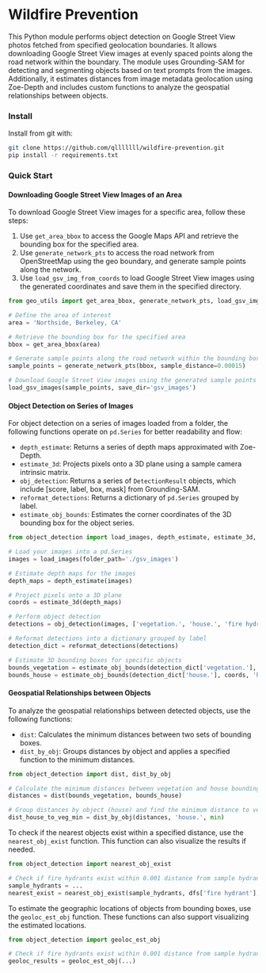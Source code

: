 # Wildfire Prevention

This Python module performs object detection on Google Street View photos fetched from specified geolocation boundaries. It allows downloading Google Street View images at evenly spaced points along the road network within the boundary. The module uses Grounding-SAM for detecting and segmenting objects based on text prompts from the images. Additionally, it estimates distances from image metadata geolocation using Zoe-Depth and includes custom functions to analyze the geospatial relationships between objects.

### Install

Install from git with:
```bash
git clone https://github.com/qlllllll/wildfire-prevention.git
pip install -r requirements.txt
```

### Quick Start

#### Downloading Google Street View Images of an Area

To download Google Street View images for a specific area, follow these steps:

1. Use `get_area_bbox` to access the Google Maps API and retrieve the bounding box for the specified area.
2. Use `generate_network_pts` to access the road network from OpenStreetMap using the geo boundary, and generate sample points along the network.
3. Use `load_gsv_img_from_coords` to load Google Street View images using the generated coordinates and save them in the specified directory.

```python
from geo_utils import get_area_bbox, generate_network_pts, load_gsv_img_from_coords

# Define the area of interest
area = 'Northside, Berkeley, CA'

# Retrieve the bounding box for the specified area
bbox = get_area_bbox(area)

# Generate sample points along the road network within the bounding box
sample_points = generate_network_pts(bbox, sample_distance=0.00015)

# Download Google Street View images using the generated sample points
load_gsv_images(sample_points, save_dir='gsv_images')
```

#### Object Detection on Series of Images

For object detection on a series of images loaded from a folder, the following functions operate on `pd.Series` for better readability and flow:

- `depth_estimate`: Returns a series of depth maps approximated with Zoe-Depth.
- `estimate_3d`: Projects pixels onto a 3D plane using a sample camera intrinsic matrix.
- `obj_detection`: Returns a series of `DetectionResult` objects, which include [score, label, box, mask] from Grounding-SAM.
- `reformat_detections`: Returns a dictionary of `pd.Series` grouped by label.
- `estimate_obj_bounds`: Estimates the corner coordinates of the 3D bounding box for the object series.

```python
from object_detection import load_images, depth_estimate, estimate_3d, obj_detection, estimate_obj_bounds, reformat_detections

# Load your images into a pd.Series
images = load_images(folder_path='./gsv_images')

# Estimate depth maps for the images
depth_maps = depth_estimate(images)

# Project pixels onto a 3D plane
coords = estimate_3d(depth_maps)

# Perform object detection
detections = obj_detection(images, ['vegetation.', 'house.', 'fire hydrant.'])

# Reformat detections into a dictionary grouped by label
detection_dict = reformat_detections(detections)

# Estimate 3D bounding boxes for specific objects
bounds_vegetation = estimate_obj_bounds(detection_dict['vegetation.'], coords, 'vegetation.')
bounds_house = estimate_obj_bounds(detection_dict['house.'], coords, 'house.')
```

#### Geospatial Relationships between Objects
To analyze the geospatial relationships between detected objects, use the following functions:

- `dist`: Calculates the minimum distances between two sets of bounding boxes.
- `dist_by_obj`: Groups distances by object and applies a specified function to the minimum distances.

```python
from object_detection import dist, dist_by_obj

# Calculate the minimum distances between vegetation and house bounding boxes
distances = dist(bounds_vegetation, bounds_house)

# Group distances by object (house) and find the minimum distance to vegetation
dist_house_to_veg_min = dist_by_obj(distances, 'house.', min)
```

To check if the nearest objects exist within a specified distance, use the `nearest_obj_exist` function. This function can also visualize the results if needed.

```python
from object_detection import nearest_obj_exist

# Check if fire hydrants exist within 0.001 distance from sample hydrants map
sample_hydrants = ...
nearest_exist = nearest_obj_exist(sample_hydrants, dfs['fire hydrant'], pts, 0.001, bounded_gdf, True)
```

To estimate the geographic locations of objects from bounding boxes, use the `geoloc_est_obj` function. These functions can also support visualizing the estimated locations.

```python
from object_detection import geoloc_est_obj

# Check if fire hydrants exist within 0.001 distance from sample hydrants map
geoloc_results = geoloc_est_obj(...)
```
